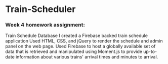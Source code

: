 # Train-Scheduler

###  Week 4 homework assignment:

Train Schedule Database
I created a Firebase backed train schedule application
Used HTML, CSS, and jQuery to render the schedule and admin panel on the web page.
Used Firebase to host a globally available set of data that is retrieved and manipulated using Moment.js to provide up-to-date information about various trains' arrival times and minutes to arrival.
